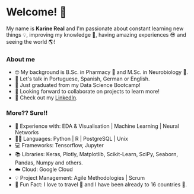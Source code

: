 # Welcome! 👋

My name is **Karine Real** and I'm passionate about constant learning new things 💡, improving my knowledge 📝, having amazing experiences 😎 and seeing the world 🌎!

### About me
- 🤓 My background is B.Sc. in Pharmacy 💊 and M.Sc. in Neurobiology 🧠.
- 💬 Let's talk in Portuguese, Spanish, German or English.
- 🎉 Just graduated from my Data Science Bootcamp!
- 👯 Looking forward to collaborate on projects to learn more!
- 📝 Check out my [LinkedIn](https://www.linkedin.com/in/kaqreal/).

### More?? Sure!!
- 👾 Experience with: EDA & Visualisation | Machine Learning | Neural Networks
- 👩‍💻 Languages: Python | R | PostgreSQL | Unix
- 💻 Frameworks: Tensorflow, Jupyter
- 📚 Libraries: Keras, Plotly, Matplotlib, Scikit-Learn, SciPy, Seaborn, Pandas, Numpy and others.
- ☁️ Cloud: Google Cloud
- 💡 Project Management: Agile Methodologies | Scrum
- 👻 Fun Fact: I love to travel 🚀 and I have been already to 16 countries 🧳.

<!--
**kaqreal/kaqreal** is a ✨ _special_ ✨ repository because its `README.md` (this file) appears on your GitHub profile.

- 📙 Check out my [resume]()

-->
